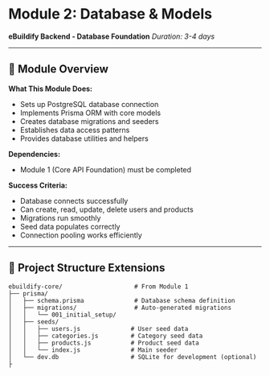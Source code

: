 # Module 2: Database & Models
**eBuildify Backend - Database Foundation**
*Duration: 3-4 days*

---

## 🎯 Module Overview

**What This Module Does:**
- Sets up PostgreSQL database connection
- Implements Prisma ORM with core models
- Creates database migrations and seeders
- Establishes data access patterns
- Provides database utilities and helpers

**Dependencies:**
- Module 1 (Core API Foundation) must be completed

**Success Criteria:**
- Database connects successfully
- Can create, read, update, delete users and products
- Migrations run smoothly
- Seed data populates correctly
- Connection pooling works efficiently

---

## 📁 Project Structure Extensions

```
ebuildify-core/                    # From Module 1
├── prisma/
│   ├── schema.prisma              # Database schema definition
│   ├── migrations/                # Auto-generated migrations
│   │   └── 001_initial_setup/
│   ├── seeds/
│   │   ├── users.js              # User seed data
│   │   ├── categories.js         # Category seed data
│   │   ├── products.js           # Product seed data
│   │   └── index.js              # Main seeder
│   └── dev.db                    # SQLite for development (optional)
├